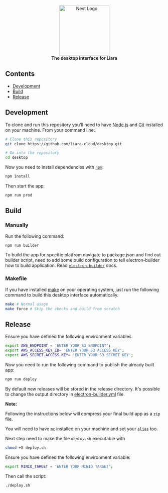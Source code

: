 <div align="center">
  <a href="https://liara.ir" target="blank">
    <div>
      <img src="https://raw.githubusercontent.com/liara-cloud/desktop/master/assets/icon.png" width="160" height="160" alt="Nest Logo" />
    </div>
  </a>
      <b>The desktop interface for Liara</b>
</div>

## Contents

- [Development](#development)
- [Build](#build)
- [Release](#release)

## Development

To clone and run this repository you'll need to have [Node.js](https://nodejs.org/en/download/) and [Git](https://git-scm.com) installed on your machine.
From your command line:

```bash
# Clone this repository
git clone https://github.com/liara-cloud/desktop.git

# Go into the repository
cd desktop
```

Now you need to install dependencies with [`npm`](https://npmjs.com):

```bash
npm install
```

Then start the app:

```bash
npm run prod
```

## Build

### Manually

Run the following command:

```bash
npm run builder
```

To build the app for specific platfrom navigate to package.json and find out builder script, need to add some build configuration to tell electron-builder how to build application. Read [`electron-builder`](https://www.electron.build/) docs.

### Makefile

If you have installed [make](https://www.gnu.org/software/make/) on your operating system, just run the following command to build this desktop interface automatically.

```bash
make # Normal usage
make force # Skip the checks and build from scratch
```

## Release

Ensure you have defined the following environment variables:

```bash
export AWS_ENDPOINT = 'ENTER YOUR S3 ENDPOINT';
export AWS_ACCESS_KEY_ID= 'ENTER YOUR S3 ACCESS KEY';
export AWS_SECRET_ACCESS_KEY= 'ENTER YOUR S3 SECRET KEY';
```

Now you need to run the following command to publish the already built app:

```bash
npm run deploy
``` 

By default new releases will be stored in the release directory.
It's possible to change the output directory in [electron-builder.yml](https://www.electron.build/configuration/configuration.html#MetadataDirectories) file.

**Note:**

Following the instructions below will compress your final build app as a `zip` file.

You will need to have [`mc`](https://docs.min.io/docs/minio-client-complete-guide.html) installed on your machine and set your [`alias`](https://docs.min.io/docs/minio-client-complete-guide.html#alias) too.

Next step  need to make the file *`deploy.sh`* executable with 
```bash
chmod +X deploy.sh
```

Ensure you have defined the following environment variable:
```bash
export MINIO_TARGET = 'ENTER YOUR MINIO TARGET';
```

Then call the script: 
```bash
./deploy.sh
```